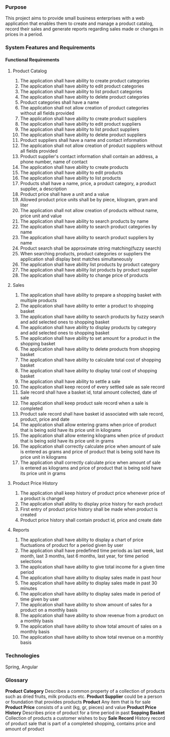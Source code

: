 ### Purpose

This project aims to provide small business enterprises with a web
application that enables them to create and manage a product catalog, 
record their sales and generate reports regarding sales made or 
changes in prices in a period.

### System Features and Requirements

#### Functional Requirements

1. Product Catalog
     1. The application shall have ability to create product categories
     1. The application shall have ability to edit product categories
     1. The application shall have ability to list product categories
     1. The application shall have ability to delete product categories
     1. Product categories shall have a name
     1. The application shall not allow creation of product categories without all fields provided
     1. The application shall have ability to create product suppliers
     1. The application shall have ability to edit product suppliers
     1. The application shall have ability to list product suppliers
     1. The application shall have ability to delete product suppliers
     1. Product suppliers shall have a name and contact information
     1. The application shall not allow creation of product suppliers without all fields provided
     1. Product supplier's contact information shall contain an address, a phone number, name of contact
     1. The application shall have ability to create products
     1. The application shall have ability to edit products
     1. The application shall have ability to list products
     1. Products shall have a name, price, a product category, a product supplier, a description
     1. Product price shall have a unit and a value
     1. Allowed product price units shall be by piece, kilogram, gram and liter
     1. The application shall not allow creation of products without name, price unit and value
     1. The application shall have ability to search products by name
     1. The application shall have ability to search product categories by name
     1. The application shall have ability to search product suppliers by name
     1. Product search shall be approximate string matching(fuzzy search)
     1. When searching products, product categories or suppliers the application shall display best matches simultaneously
     1. The application shall have ability list products by product category
     1. The application shall have ability list products by product supplier
     1. The application shall have ability to change price of products
    
1. Sales
     1. The application shall have ability to prepare a shopping basket with multiple products
     1. The application shall have ability to enter a product to shopping basket
     1. The application shall have ability to search products by fuzzy search and add selected ones to shopping basket
     1. The application shall have ability to display products by category and add selected ones to shopping basket
     1. The application shall have ability to set amount for a product in the shopping basket
     1. The application shall have ability to delete products from shopping basket
     1. The application shall have ability to calculate total cost of shopping basket
     1. The application shall have ability to display total cost of shopping basket
     1. The application shall have ability to settle a sale
     1. The application shall keep record of every settled sale as sale record
     1. Sale record shall have a basket id, total amount collected, date of sale
     1. The application shall keep product sale record when a sale is completed
     1. Product sale record shall have basket id associated with sale record, product, price and date
     1. The application shall allow entering grams when price of product that is being sold have its price unit in kilograms
     1. The application shall allow entering kilograms when price of product that is being sold have its price unit in grams
     1. The application shall correctly calculate price when amount of sale is entered as grams and price of product that is being sold have its price unit in kilograms
     1. The application shall correctly calculate price when amount of sale is entered as kilograms and price of product that is being sold have its price unit in grams
    
1. Product Price History
     1. The application shall keep history of product price whenever price of a product is changed
     1. The application shall ability to display price history for each product
     1. First entry of product price history shall be made when product is created
     1. Product price history shall contain product id, price and create date
    
1. Reports
     1. The application shall have ability to display a chart of price fluctuations of product for a period given by user 
     1. The application shall have predefined time periods as last week, last month, last 3 months, last 6 months, last year, for time period selections
     1. The application shall have ability to give total income for a given time period
     1. The application shall have ability to display sales made in past hour
     1. The application shall have ability to display sales made in past 30 minutes
     1. The application shall have ability to display sales made in period of time given by user  
     1. The application shall have ability to show amount of sales for a product on a monthly basis
     1. The application shall have ability to show revenue from a product on a monthly basis 
     1. The application shall have ability to show total amount of sales on a monthly basis
     1. The application shall have ability to show total revenue on a monthly basis

### Technologies

Spring, Angular
    
### Glossary
 **Product Category** Describes a common property of a collection of products such as dried fruits, milk products etc.
 **Product Supplier** could be a person or foundation that provides products
 **Product** Any item that is for sale
 **Product Price** consists of a unit (kg, gr, pieces) and value
 **Product Price History** Describes price of product for a time period in past 
 **Sopping Basket** Collection of products a customer wishes to buy
 **Sale Record** History record of product sale that is part of a completed shopping, contains price and amount of product 
